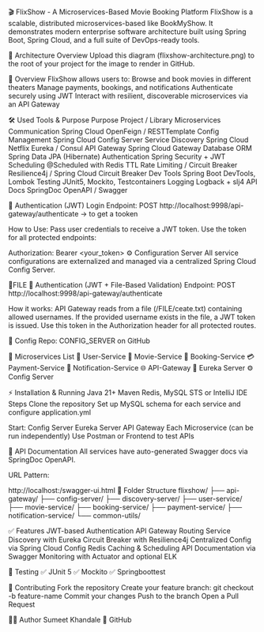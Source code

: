 🎬 FlixShow - A Microservices-Based Movie Booking Platform
FlixShow is a scalable, distributed microservices-based like BookMyShow. It demonstrates modern enterprise software architecture built using Spring Boot, Spring Cloud, and a full suite of DevOps-ready tools.

🧩 Architecture Overview
Upload this diagram (flixshow-architecture.png) to the root of your project for the image to render in GitHub.

🚀 Overview
FlixShow allows users to:
Browse and book movies in different theaters
Manage payments, bookings, and notifications
Authenticate securely using JWT
Interact with resilient, discoverable microservices via an API Gateway

🛠 Used Tools & Purpose
Purpose	Project / Library
Microservices Communication	Spring Cloud OpenFeign / RESTTemplate
Config Management	Spring Cloud Config Server
Service Discovery	Spring Cloud Netflix Eureka / Consul
API Gateway	Spring Cloud Gateway
Database ORM	Spring Data JPA (Hibernate)
Authentication	Spring Security + JWT 
Scheduling	@Scheduled with Redis TTL
Rate Limiting / Circuit Breaker	Resilience4j / Spring Cloud Circuit Breaker
Dev Tools	Spring Boot DevTools, Lombok
Testing	JUnit5, Mockito, Testcontainers
Logging	Logback + slj4
API Docs	SpringDoc OpenAPI / Swagger

🔐 Authentication (JWT)
Login Endpoint:
POST http://localhost:9998/api-gateway/authenticate -> to get a tooken

How to Use:
Pass user credentials to receive a JWT token.
Use the token for all protected endpoints:

Authorization: Bearer <your_token>
⚙️ Configuration Server
All service configurations are externalized and managed via a centralized Spring Cloud Config Server.

📁FILE 
🔐 Authentication (JWT + File-Based Validation)
Endpoint:
POST http://localhost:9998/api-gateway/authenticate

How it works:
API Gateway reads from a file (/FILE/ceate.txt) containing allowed usernames.
If the provided username exists in the file, a JWT token is issued.
Use this token in the Authorization header for all protected routes.

📁 Config Repo:
CONFIG_SERVER on GitHub


🧱 Microservices List
👤 User-Service
🎥 Movie-Service
🧾 Booking-Service
💳 Payment-Service
📢 Notification-Service
🌐 API-Gateway
🔎 Eureka Server
⚙️ Config Server


⚡ Installation & Running
Java 21+
Maven
Redis, MySQL
STS or IntelliJ IDE
Steps
Clone the repository
Set up MySQL schema for each service and configure application.yml

Start:
Config Server
Eureka Server
API Gateway
Each Microservice (can be run independently)
Use Postman or Frontend to test APIs

📄 API Documentation
All services have auto-generated Swagger docs via SpringDoc OpenAPI.

URL Pattern:

http://localhost:<port>/swagger-ui.html
📂 Folder Structure
flixshow/
├── api-gateway/
├── config-server/
├── discovery-server/
├── user-service/
├── movie-service/
├── booking-service/
├── payment-service/
├── notification-service/
└── common-utils/

✅ Features
JWT-based Authentication
API Gateway Routing
Service Discovery with Eureka
Circuit Breaker with Resilience4j
Centralized Config via Spring Cloud Config
Redis Caching & Scheduling
API Documentation via Swagger
Monitoring with Actuator and optional ELK

🧪 Testing
✅ JUnit 5
✅ Mockito
✅ Springboottest

🤝 Contributing
Fork the repository
Create your feature branch: git checkout -b feature-name
Commit your changes
Push to the branch
Open a Pull Request

🙋‍♂️ Author
Sumeet Khandale
🔗 GitHub
